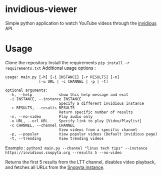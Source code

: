 # invidious-viewer

Simple python application to watch YouTube videos through the <a href="https://github.com/iv-org/invidious">invidious</a> API.

# Usage
Clone the repository
Install the requirements
`pip install -r requirements.txt`
Additional usage options :
```
usage: main.py [-h] [-i INSTANCE] [-r RESULTS] [-n]
               [-u URL | -c CHANNEL | -p | -t]

optional arguments:
  -h, --help            show this help message and exit
  -i INSTANCE, --instance INSTANCE
                        Specify a different invidious instance
  -r RESULTS, --results RESULTS
                        Return specific number of results
  -n, --no-video        Play audio only
  -u URL, --url URL     Specify link to play [Video/Playlist]
  -c CHANNEL, --channel CHANNEL
                        View videos from a specific channel
  -p, --popular         View popular videos (Default invidious page)
  -t, --trending        View trending videos
```
Example :
`python3 main.py --channel "linus tech tips" --instance https://invidious.snopyta.org --results 5 --no-video`

Returns the first 5 results from the LTT channel, disables video playback, and fetches all URLs from the <a href="https://invidious.snopyta.org/">Snopyta instance</a>.
